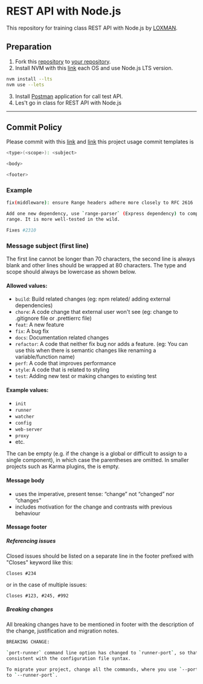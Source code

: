 # REST API with Node.js
This repository for training class REST API with Node.js by [LOXMAN](https://github.com/LOXMAN).

## Preparation
1. Fork this [repository](https://github.com/LOXMAN/rest-api-node-js.git) to [your repository](https://github.com).
2. Install NVM with this [link](https://www.freecodecamp.org/news/node-version-manager-nvm-install-guide) each OS and use Node.js LTS version. 
```bash
nvm install --lts
nvm use --lets
```
3. Install [Postman](https://www.postman.com) application for call test API.
4. Les't go in class for REST API with Node.js

---
## Commit Policy
Please commit with this [link](https://dev.to/ishanmakadia/git-commit-message-convention-that-you-can-follow-1709) and [link](http://karma-runner.github.io/1.0/dev/git-commit-msg.html) this project usage commit templates is
```bash
<type>(<scope>): <subject>

<body>

<footer>
```

### Example
```bash
fix(middleware): ensure Range headers adhere more closely to RFC 2616

Add one new dependency, use `range-parser` (Express dependency) to compute
range. It is more well-tested in the wild.

Fixes #2310
```

### Message subject (first line)
The first line cannot be longer than 70 characters, the second line is always blank and other lines should be wrapped at 80 characters. The type and scope should always be lowercase as shown below.
#### Allowed <type> values:
- ```build```: Build related changes (eg: npm related/ adding external dependencies)
- ```chore```: A code change that external user won't see (eg: change to .gitignore file or .prettierrc file)
- ```feat```: A new feature
- ```fix```: A bug fix
- ```docs```: Documentation related changes
- ```refactor```: A code that neither fix bug nor adds a feature. (eg: You can use this when there is semantic changes like renaming a variable/function name)
- ```perf```: A code that improves performance
- ```style```: A code that is related to styling
- ```test```: Adding new test or making changes to existing test
#### Example <scope> values: #
- ```init```
- ```runner```
- ```watcher```
- ```config```
- ```web-server```
- ```proxy```
- etc.

The <scope> can be empty (e.g. if the change is a global or difficult to assign to a single component), in which case the parentheses are omitted. In smaller projects such as Karma plugins, the <scope> is empty.
#### Message body
- uses the imperative, present tense: “change” not “changed” nor “changes”
- includes motivation for the change and contrasts with previous behaviour
#### Message footer
##### Referencing issues
Closed issues should be listed on a separate line in the footer prefixed with "Closes" keyword like this:

```Closes #234```

or in the case of multiple issues:

```Closes #123, #245, #992```
##### Breaking changes
All breaking changes have to be mentioned in footer with the description of the change, justification and migration notes.
```bash
BREAKING CHANGE:

`port-runner` command line option has changed to `runner-port`, so that it is
consistent with the configuration file syntax.

To migrate your project, change all the commands, where you use `--port-runner`
to `--runner-port`.
```